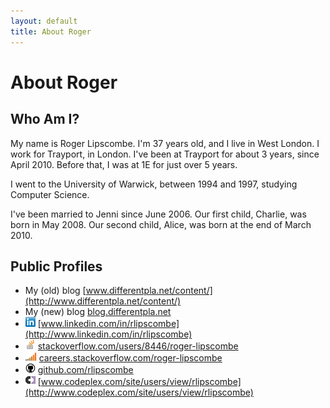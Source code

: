 ```yaml
---
layout: default
title: About Roger
---
```


About Roger
==

Who Am I?
--

My name is Roger Lipscombe. I'm 37 years old, and I live in West London. I work for Trayport, in London. I've been at Trayport for about 3 years, since April 2010. Before that, I was at 1E for just over 5 years.

I went to the University of Warwick, between 1994 and 1997, studying Computer Science.

I've been married to Jenni since June 2006. Our first child, Charlie, was born in May 2008. Our second child, Alice, was born at the end of March 2010.

Public Profiles
--

* My (old) blog	[www.differentpla.net/content/](http://www.differentpla.net/content/)
* My (new) blog	[blog.differentpla.net](http://blog.differentpla.net)
* ![](images/LinkedIn_Logo16px.png) [www.linkedin.com/in/rlipscombe](http://www.linkedin.com/in/rlipscombe)
* ![](images/so-icon.png) [stackoverflow.com/users/8446/roger-lipscombe](http://stackoverflow.com/users/8446/roger-lipscombe)
* ![](images/careers-icon.png) [careers.stackoverflow.com/roger-lipscombe](http://careers.stackoverflow.com/roger-lipscombe)
* ![](images/github-icon.png) [github.com/rlipscombe](http://github.com/rlipscombe)
* ![](images/codeplex-icon.png) [www.codeplex.com/site/users/view/rlipscombe](http://www.codeplex.com/site/users/view/rlipscombe)
